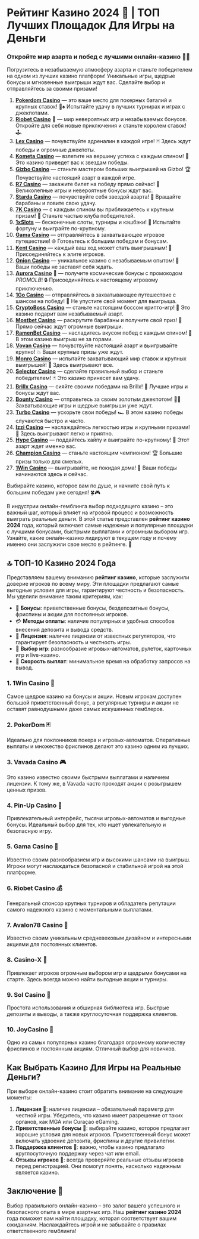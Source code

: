 # Рейтинг Казино 2024 🎰 | ТОП Лучших Площадок Для Игры на Деньги
### Откройте мир азарта и побед с лучшими онлайн-казино 🎰💥

Погрузитесь в незабываемую атмосферу азарта и станьте победителем на одном из лучших казино платформ! Уникальные игры, щедрые бонусы и мгновенные выигрыши ждут вас. Сделайте выбор и отправляйтесь за своими призами!

1. **[Pokerdom Casino](https://brandplay.link/Bxg7SC7H)** — это ваше место для покерных баталий и крупных ставок! 🎲♠️ Испытайте удачу в лучших турнирах и играх с джекпотами.
2. **[Riobet Casino](https://brandplay.link/dtx89f2L)** 🌟 — мир невероятных игр и незабываемых бонусов. Откройте для себя новые приключения и станьте королем ставок! 🕹️.
3. **[Lex Casino](https://brandplay.link/2HFTmBc8)** — почувствуйте адреналин в каждой игре! 🃏 Здесь ждут победы и огромные джекпоты.
4. **[Kometa Casino](https://brandplay.link/tLG15CCb)** — взлетите на вершину успеха с каждым спином! 🚀 Это казино приведет вас к звездам победы.
5. **[Gizbo Casino](https://gizbo-tea02.com/c8e962e89)** — станьте мастером больших выигрышей на Gizbo! 🏆 Почувствуйте настоящий азарт в каждой игре.
6. **[R7 Casino](https://brandplay.link/zPmNmTWG)** — закажите билет на победу прямо сейчас! 🎯 Великолепные игры и невероятные бонусы ждут вас.
7. **[Starda Casino](https://brandplay.link/cpFQbWKn)** — почувствуйте себя звездой азарта! 🌟 Вращайте барабаны и ловите свою удачу.
8. **[7K Casino](https://brandplay.link/dd46bNgD)** — с каждым спином вы приближаетесь к крупным призам! 🎰 Станьте частью клуба победителей.
9. **[1xSlots](https://brandplay.link/R4xfxqdm)** — бесконечные слоты, турниры и кэшбэки! 🎲 Испытайте фортуну и выиграйте по-крупному.
10. **[Gama Casino](https://brandplay.link/zrZpLFTP)** — отправляйтесь в захватывающее игровое путешествие! 🌐 Готовьтесь к большим победам и бонусам.
11. **[Kent Casino](https://passage-through-deserts.com/de0514c15)** — каждый ваш ход может стать выигрышным! 🏅 Присоединяйтесь к элите игроков.
12. **[Onion Casino](https://obclk001-2d.top/click?offer_id=986&partner_id=10542&landing_id=1798&utm_medium=affiliate&sub_1=oncasino3)** — уникальное казино с незабываемым опытом! 🧅 Ваши победы не заставят себя ждать.
13. **[Aurora Casino](https://10trafic-stat2.com/click/668546566bcc6313411604c7/6766/15114/subaccount?promocode=PROMOLB)** 🌌 — получите космические бонусы с промокодом *PROMOLB*! 🔒 Присоединяйтесь к настоящему игровому приключению.
14. **[1Go Casino](https://1go-ircp01.com/ce015f410)** — отправляйтесь в захватывающее путешествие с шансом на победу! 🚀 Не упустите свой момент для выигрыша.
15. **[CryptoBoss Casino](https://cryptobossc.online/d847bcfa9)** — станьте настоящим боссом крипто-игр! 💎 Это казино подарит вам незабываемый азарт.
16. **[Mostbet Casino](https://ktbtis024ifqfn0mst.com/beQs)** — раскрутите барабаны и получите свой приз! 🎰 Прямо сейчас ждут огромные выигрыши.
17. **[RamenBet Casino](https://get.saltyram.com/ru/registration?apkpop=0&partner=p24970p3296034p5526)** — насладитесь вкусом побед с каждым спином! 🍜 В этом казино выигрыш не за горами.
18. **[Vovan Casino](https://vovan.site/d2375cf9b)** — почувствуйте настоящий азарт и выигрывайте крупно! 💥 Ваши крупные призы уже ждут.
19. **[Monro Casino](https://mnr-ircp01.com/c3ce72a2c)** — испытайте захватывающий мир ставок и крупных выигрышей! 🎯 Здесь выигрывают все.
20. **[Selector Casino](https://gosel.pl/SELVK)** — сделайте правильный выбор и станьте победителем! 🃏 Это казино принесет вам удачу.
21. **[Brillx Casino](https://brillx.pub/BRIVK)** — сияйте своими победами на Brillx! 💫 Лучшие игры и бонусы ждут вас.
22. **[Bounty Casino](https://bounty-casino.de/BOVK)** — отправьтесь за своим золотым джекпотом! 🏴‍☠️ Захватывающие игры и щедрые выигрыши уже ждут.
23. **[Turbo Casino](https://turbo-casino.pro/TURVK)** — ускорьте свои победы! 🏎️ В этом казино победы случаются быстро и часто.
24. **[Izzi Casino](https://izzi-fr03.com/ca7c8a7b7)** — наслаждайтесь легкостью игры и крупными призами! 🎰 Здесь выигрывают легко и приятно.
25. **[Hype Casino](https://hypekaz.com/dc2f44ad0)** — поддайтесь хайпу и выиграйте по-крупному! 🎉 Этот азарт ждет именно вас.
26. **[Champion Casino](https://champcasino.ink/pobeda/doa-hats?p80412p305331p112c)** — станьте настоящим чемпионом! 🏆 Большие призы только для смелых.
27. **[1Win Casino](https://brandplay.link/6F5VqbyZ)** — выигрывайте, не покидая дома! 🥇 Ваши победы начинаются здесь и сейчас.

Выбирайте казино, которое вам по душе, и начните свой путь к большим победам уже сегодня! 🍀🎮

В индустрии онлайн-гемблинга выбор подходящего казино – это важный шаг, который влияет на игровой процесс и возможность выиграть реальные деньги. В этой статье представлен **рейтинг казино 2024** года, который включает самые надежные и популярные площадки с лучшими бонусами, быстрыми выплатами и огромным выбором игр. Узнайте, какие онлайн-казино лидируют в текущем году и почему именно они заслужили свое место в рейтинге. 🎯

## 🔝 ТОП-10 Казино 2024 Года

Представляем вашему вниманию **рейтинг казино**, которые заслужили доверие игроков по всему миру. Эти площадки предлагают самые выгодные условия для игры, гарантируют честность и безопасность. Мы уделили внимание таким критериям, как:

- 🎁 **Бонусы**: приветственные бонусы, бездепозитные бонусы, фриспины и акции для постоянных игроков.
- 💳 **Методы оплаты**: наличие популярных и удобных способов внесения депозита и вывода средств.
- 🔐 **Лицензия**: наличие лицензии от известных регуляторов, что гарантирует безопасность и честность игры.
- 🎲 **Выбор игр**: разнообразие игровых-автоматов, рулеток, карточных игр и live-казино.
- 🚀 **Скорость выплат**: минимальное время на обработку запросов на вывод.

### 1. **1Win Casino** 🎰  
Самое щедрое казино на бонусы и акции. Новым игрокам доступен большой приветственный бонус, а регулярные турниры и акции не оставят равнодушными даже самых искушенных гемблеров.

### 2. **PokerDom** 🃏  
Идеально для поклонников покера и игровых-автоматов. Оперативные выплаты и множество фриспинов делают это казино одним из лучших.

### 3. **Vavada Casino** 🎮  
Это казино известно своими быстрыми выплатами и наличием лицензии. К тому же, в Vavada часто проходят акции с розыгрышем ценных призов.

### 4. **Pin-Up Casino** 💸  
Привлекательный интерфейс, тысячи игровых-автоматов и выгодные бонусы. Идеальный выбор для тех, кто ищет увлекательную и безопасную игру.

### 5. **Gama Casino** 🎲  
Известно своим разнообразием игр и высокими шансами на выигрыш. Игроки могут наслаждаться безопасной и стабильной игрой на этой платформе.

### 6. **Riobet Casino** 💰  
Генеральный спонсор крупных турниров и обладатель репутации самого надежного казино с моментальными выплатами.

### 7. **Avalon78 Casino** 🏰  
Известно своим уникальным средневековым дизайном и интересными акциями для постоянных клиентов.

### 8. **Casino-X** 🎯  
Привлекает игроков огромным выбором игр и щедрыми бонусами на старте. Здесь всегда можно найти выгодные акции и турниры.

### 9. **Sol Casino** 🌟  
Простота использования и обширная библиотека игр. Быстрые депозиты и выводы, а также круглосуточная поддержка клиентов.

### 10. **JoyCasino** 🎉  
Одно из самых популярных казино благодаря огромному количеству фриспинов и постоянным акциям. Отличный выбор для новичков.

## Как Выбрать Казино Для Игры на Реальные Деньги?

При выборе онлайн-казино стоит обратить внимание на следующие моменты:

1. **Лицензия** 🎫: наличие лицензии – обязательный параметр для честной игры. Убедитесь, что казино имеет разрешение от таких органов, как MGA или Curaçao eGaming.
2. **Приветственные бонусы** 🎁: выбирайте казино, которое предлагает хорошие условия для новых игроков. Приветственный бонус может включать удвоение депозита, фриспины и другие привилегии.
3. **Поддержка клиентов** 💬: важно, чтобы казино предлагало круглосуточную поддержку через чат или email.
4. **Отзывы игроков** 📢: всегда проверяйте реальные отзывы игроков перед регистрацией. Они помогут понять, насколько надежным является казино.

## Заключение 🎯

Выбор правильного онлайн-казино – это залог вашего успешного и безопасного опыта в мире азартных игр. Наш **рейтинг казино 2024** года поможет вам найти площадку, которая соответствует вашим ожиданиям. Наслаждайтесь игрой и не забывайте о правилах ответственного гемблинга!

